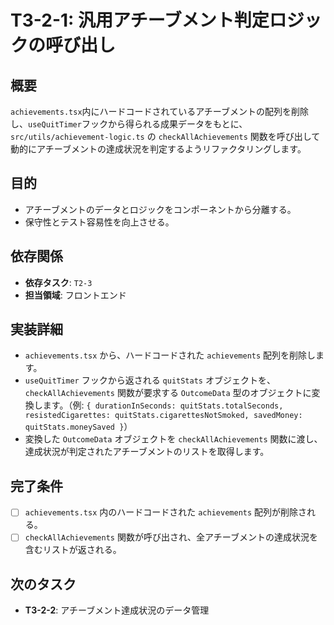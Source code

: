# T3-2-1: 汎用アチーブメント判定ロジックの呼び出し

## 概要

`achievements.tsx`内にハードコードされているアチーブメントの配列を削除し、`useQuitTimer`フックから得られる成果データをもとに、`src/utils/achievement-logic.ts` の `checkAllAchievements` 関数を呼び出して動的にアチーブメントの達成状況を判定するようリファクタリングします。

## 目的

- アチーブメントのデータとロジックをコンポーネントから分離する。
- 保守性とテスト容易性を向上させる。

## 依存関係

- **依存タスク**: `T2-3`
- **担当領域**: フロントエンド

## 実装詳細

- `achievements.tsx` から、ハードコードされた `achievements` 配列を削除します。
- `useQuitTimer` フックから返される `quitStats` オブジェクトを、`checkAllAchievements` 関数が要求する `OutcomeData` 型のオブジェクトに変換します。（例: `{ durationInSeconds: quitStats.totalSeconds, resistedCigarettes: quitStats.cigarettesNotSmoked, savedMoney: quitStats.moneySaved }`）
- 変換した `OutcomeData` オブジェクトを `checkAllAchievements` 関数に渡し、達成状況が判定されたアチーブメントのリストを取得します。

## 完了条件

- [ ] `achievements.tsx` 内のハードコードされた `achievements` 配列が削除される。
- [ ] `checkAllAchievements` 関数が呼び出され、全アチーブメントの達成状況を含むリストが返される。

## 次のタスク

- **T3-2-2**: アチーブメント達成状況のデータ管理
